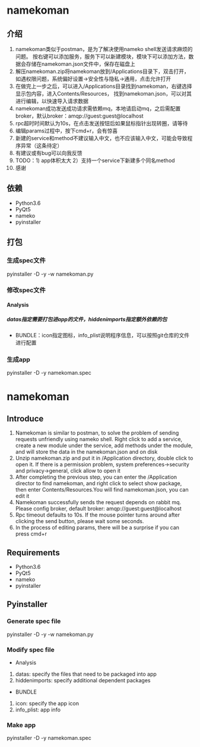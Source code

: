 # namekoman
## 介绍
1. namekoman类似于postman，是为了解决使用nameko shell发送请求麻烦的问题。
按右键可以添加服务，服务下可以新建模块，模块下可以添加方法，数据会存储在namekoman.json文件中，保存在磁盘上
2. 解压namekoman.zip将namekoman放到/Applications目录下，双击打开，如遇权限问题，系统偏好设置->安全性与隐私->通用，点击允许打开
3. 在做完上一步之后，可以进入/Applications目录找到namekoman，右键选择显示包内容，进入Contents/Resources，
找到namekoman.json，可以对其进行编辑，以快速导入请求数据
4. namekoman成功发送成功请求需依赖mq，本地请启动mq，之后需配置broker，默认broker：amqp://guest:guest@localhost
5. rpc超时时间默认为10s，在点击发送按钮后如果鼠标指针出现转圈，请等待
6. 编辑params过程中，按下cmd+r，会有惊喜
7. 新建的service和method不建议输入中文，也不应该输入中文，可能会导致程序异常（这条待定）
8. 有建议或有bug可以向我反馈
9. TODO：1) app体积太大 2）支持一个service下新建多个同名method
10. 感谢
## 依赖
- Python3.6
- PyQt5
- nameko
- pyinstaller

## 打包
### 生成spec文件
pyinstaller -D -y -w namekoman.py

### 修改spec文件

#### Analysis
##### datas指定需要打包进app的文件，hiddenimports指定额外依赖的包
- BUNDLE：icon指定图标，info_plist说明程序信息，可以按照git仓库的文件进行配置
### 生成app
pyinstaller -D -y namekoman.spec



# namekoman
## Introduce
1. Namekoman is similar to postman, to solve the problem of sending requests unfriendly using nameko shell.
Right click to add a service, create a new module under the service, add methods under the module,
and will store the data in the namekoman.json and on disk
2. Unzip namekoman.zip and put it in /Application directory, double click to open it. If there is a permission
problem, system preferences->security and privacy->general, click allow to open it
3. After completing the previous step, you can enter the /Application director to find namekoman, and right click
to select show package, then enter Contents/Resources.You will find namekoman.json, you can edit it
4. Namekoman successfully sends the request depends on rabbit mq. Please config broker, default broker: amqp://guest:guest@localhost
5. Rpc timeout defaults to 10s. If the mouse pointer turns around after clicking the send button, please wait some seconds.
6. In the process of editing params, there will be a surprise if you can press cmd+r

## Requirements
- Python3.6
- PyQt5
- nameko
- pyinstaller

## Pyinstaller
### Generate spec file
pyinstaller -D -y -w namekoman.py
### Modify spec file
- Analysis
1. datas: specify the files that need to be packaged into app
2. hiddenimports: specify additional dependent packages

- BUNDLE
1. icon: specify the app icon
2. info_plist: app info

### Make app
pyinstaller -D -y namekoman.spec
